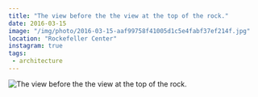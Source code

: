 ```yaml
---
title: "The view before the the view at the top of the rock."
date: 2016-03-15
image: "/img/photo/2016-03-15-aaf99758f41005d1c5e4fabf37ef214f.jpg"
location: "Rockefeller Center"
instagram: true
tags:
 - architecture
---
```


![The view before the the view at the top of the rock.](/img/photo/2016-03-15-aaf99758f41005d1c5e4fabf37ef214f.jpg)
